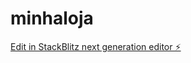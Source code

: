 # minhaloja

[Edit in StackBlitz next generation editor ⚡️](https://stackblitz.com/~/github.com/Theus-Who/minhaloja)